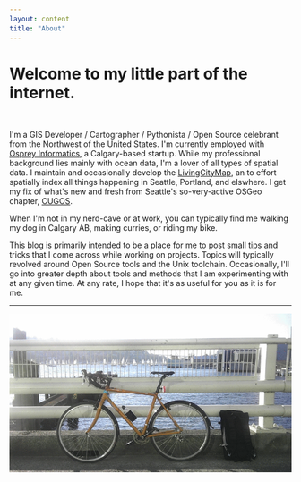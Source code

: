 ```yaml
---
layout: content
title: "About"
---
```


# Welcome to my little part of the internet.

<br />

I'm a GIS Developer / Cartographer / Pythonista / Open Source celebrant from the Northwest of the United States.  I'm currently employed with [Osprey Informatics](ospreyinformatics.com), a Calgary-based startup.  While my professional background lies mainly with ocean data, I'm a lover of all types of spatial data.  I maintain and occasionally develop the [LivingCityMap](http://www.livingcitymap.com), an to effort spatially index all things happening in Seattle, Portland, and elswhere.  I get my fix of what's new and fresh from Seattle's so-very-active OSGeo chapter, [CUGOS](http://www.cugos.org).

When I'm not in my nerd-cave or at work, you can typically find me walking my dog in Calgary AB, making curries, or riding my bike.

This blog is primarily intended to be a place for me to post small tips and tricks that I come across while working on projects.  Topics will typically revolved around Open Source tools and the Unix toolchain.  Occasionally, I'll go into greater depth about tools and methods that I am experimenting with at any given time.  At any rate, I hope that it's as useful for you as it is for me.

---

![My Bike](/images/about/bike.gif)
